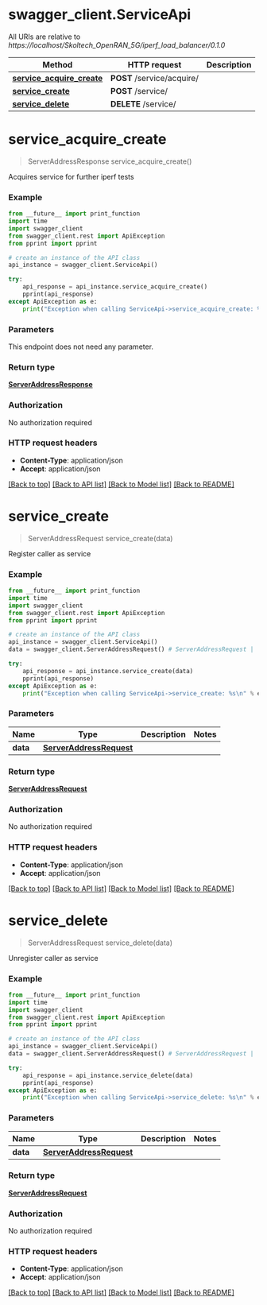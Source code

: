 # swagger_client.ServiceApi

All URIs are relative to *https://localhost/Skoltech_OpenRAN_5G/iperf_load_balancer/0.1.0*

Method | HTTP request | Description
------------- | ------------- | -------------
[**service_acquire_create**](ServiceApi.md#service_acquire_create) | **POST** /service/acquire/ | 
[**service_create**](ServiceApi.md#service_create) | **POST** /service/ | 
[**service_delete**](ServiceApi.md#service_delete) | **DELETE** /service/ | 


# **service_acquire_create**
> ServerAddressResponse service_acquire_create()



Acquires service for further iperf tests

### Example
```python
from __future__ import print_function
import time
import swagger_client
from swagger_client.rest import ApiException
from pprint import pprint

# create an instance of the API class
api_instance = swagger_client.ServiceApi()

try:
    api_response = api_instance.service_acquire_create()
    pprint(api_response)
except ApiException as e:
    print("Exception when calling ServiceApi->service_acquire_create: %s\n" % e)
```

### Parameters
This endpoint does not need any parameter.

### Return type

[**ServerAddressResponse**](ServerAddressResponse.md)

### Authorization

No authorization required

### HTTP request headers

 - **Content-Type**: application/json
 - **Accept**: application/json

[[Back to top]](#) [[Back to API list]](../README.md#documentation-for-api-endpoints) [[Back to Model list]](../README.md#documentation-for-models) [[Back to README]](../README.md)

# **service_create**
> ServerAddressRequest service_create(data)



Register caller as service

### Example
```python
from __future__ import print_function
import time
import swagger_client
from swagger_client.rest import ApiException
from pprint import pprint

# create an instance of the API class
api_instance = swagger_client.ServiceApi()
data = swagger_client.ServerAddressRequest() # ServerAddressRequest | 

try:
    api_response = api_instance.service_create(data)
    pprint(api_response)
except ApiException as e:
    print("Exception when calling ServiceApi->service_create: %s\n" % e)
```

### Parameters

Name | Type | Description  | Notes
------------- | ------------- | ------------- | -------------
 **data** | [**ServerAddressRequest**](ServerAddressRequest.md)|  | 

### Return type

[**ServerAddressRequest**](ServerAddressRequest.md)

### Authorization

No authorization required

### HTTP request headers

 - **Content-Type**: application/json
 - **Accept**: application/json

[[Back to top]](#) [[Back to API list]](../README.md#documentation-for-api-endpoints) [[Back to Model list]](../README.md#documentation-for-models) [[Back to README]](../README.md)

# **service_delete**
> ServerAddressRequest service_delete(data)



Unregister caller as service

### Example
```python
from __future__ import print_function
import time
import swagger_client
from swagger_client.rest import ApiException
from pprint import pprint

# create an instance of the API class
api_instance = swagger_client.ServiceApi()
data = swagger_client.ServerAddressRequest() # ServerAddressRequest | 

try:
    api_response = api_instance.service_delete(data)
    pprint(api_response)
except ApiException as e:
    print("Exception when calling ServiceApi->service_delete: %s\n" % e)
```

### Parameters

Name | Type | Description  | Notes
------------- | ------------- | ------------- | -------------
 **data** | [**ServerAddressRequest**](ServerAddressRequest.md)|  | 

### Return type

[**ServerAddressRequest**](ServerAddressRequest.md)

### Authorization

No authorization required

### HTTP request headers

 - **Content-Type**: application/json
 - **Accept**: application/json

[[Back to top]](#) [[Back to API list]](../README.md#documentation-for-api-endpoints) [[Back to Model list]](../README.md#documentation-for-models) [[Back to README]](../README.md)


